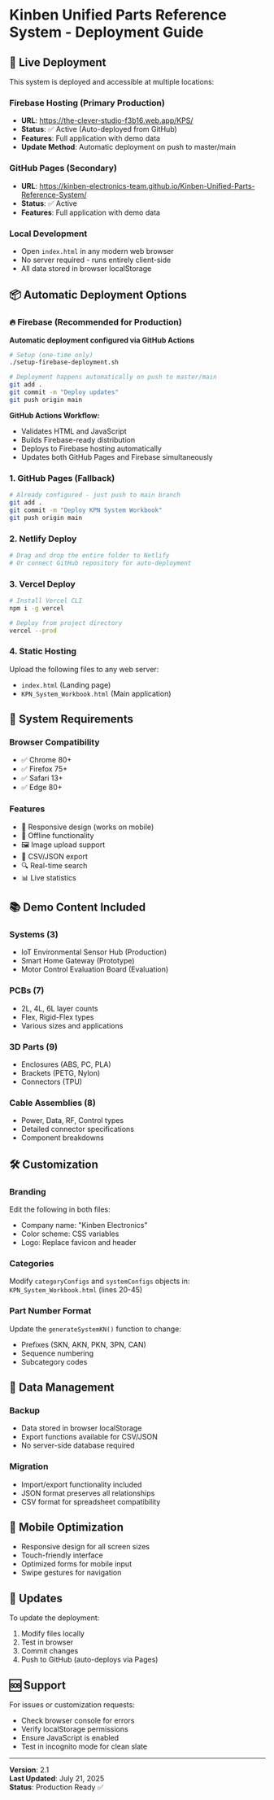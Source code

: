 # Kinben Unified Parts Reference System - Deployment Guide

## 🚀 Live Deployment

This system is deployed and accessible at multiple locations:

### Firebase Hosting (Primary Production)
- **URL**: https://the-clever-studio-f3b16.web.app/KPS/
- **Status**: ✅ Active (Auto-deployed from GitHub)
- **Features**: Full application with demo data
- **Update Method**: Automatic deployment on push to master/main

### GitHub Pages (Secondary)
- **URL**: https://kinben-electronics-team.github.io/Kinben-Unified-Parts-Reference-System/
- **Status**: ✅ Active
- **Features**: Full application with demo data

### Local Development
- Open `index.html` in any modern web browser
- No server required - runs entirely client-side
- All data stored in browser localStorage

## 📦 Automatic Deployment Options

### 🔥 Firebase (Recommended for Production)
**Automatic deployment configured via GitHub Actions**

```bash
# Setup (one-time only)
./setup-firebase-deployment.sh

# Deployment happens automatically on push to master/main
git add .
git commit -m "Deploy updates"
git push origin main
```

**GitHub Actions Workflow:**
- Validates HTML and JavaScript
- Builds Firebase-ready distribution
- Deploys to Firebase hosting automatically
- Updates both GitHub Pages and Firebase simultaneously

### 1. GitHub Pages (Fallback)
```bash
# Already configured - just push to main branch
git add .
git commit -m "Deploy KPN System Workbook"
git push origin main
```

### 2. Netlify Deploy
```bash
# Drag and drop the entire folder to Netlify
# Or connect GitHub repository for auto-deployment
```

### 3. Vercel Deploy
```bash
# Install Vercel CLI
npm i -g vercel

# Deploy from project directory
vercel --prod
```

### 4. Static Hosting
Upload the following files to any web server:
- `index.html` (Landing page)
- `KPN_System_Workbook.html` (Main application)

## 🔧 System Requirements

### Browser Compatibility
- ✅ Chrome 80+
- ✅ Firefox 75+
- ✅ Safari 13+
- ✅ Edge 80+

### Features
- 📱 Responsive design (works on mobile)
- 💾 Offline functionality
- 🖼️ Image upload support
- 📄 CSV/JSON export
- 🔍 Real-time search
- 📊 Live statistics

## 📚 Demo Content Included

### Systems (3)
- IoT Environmental Sensor Hub (Production)
- Smart Home Gateway (Prototype)
- Motor Control Evaluation Board (Evaluation)

### PCBs (7)
- 2L, 4L, 6L layer counts
- Flex, Rigid-Flex types
- Various sizes and applications

### 3D Parts (9)
- Enclosures (ABS, PC, PLA)
- Brackets (PETG, Nylon)
- Connectors (TPU)

### Cable Assemblies (8)
- Power, Data, RF, Control types
- Detailed connector specifications
- Component breakdowns

## 🛠️ Customization

### Branding
Edit the following in both files:
- Company name: "Kinben Electronics"
- Color scheme: CSS variables
- Logo: Replace favicon and header

### Categories
Modify `categoryConfigs` and `systemConfigs` objects in:
`KPN_System_Workbook.html` (lines 20-45)

### Part Number Format
Update the `generateSystemKN()` function to change:
- Prefixes (SKN, AKN, PKN, 3PN, CAN)
- Sequence numbering
- Subcategory codes

## 🔐 Data Management

### Backup
- Data stored in browser localStorage
- Export functions available for CSV/JSON
- No server-side database required

### Migration
- Import/export functionality included
- JSON format preserves all relationships
- CSV format for spreadsheet compatibility

## 📱 Mobile Optimization

- Responsive design for all screen sizes
- Touch-friendly interface
- Optimized forms for mobile input
- Swipe gestures for navigation

## 🔄 Updates

To update the deployment:
1. Modify files locally
2. Test in browser
3. Commit changes
4. Push to GitHub (auto-deploys via Pages)

## 🆘 Support

For issues or customization requests:
- Check browser console for errors
- Verify localStorage permissions
- Ensure JavaScript is enabled
- Test in incognito mode for clean slate

---

**Version**: 2.1  
**Last Updated**: July 21, 2025  
**Status**: Production Ready ✅
